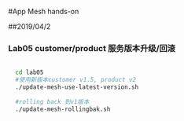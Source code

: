 #App Mesh hands-on

##2019/04/2
 
### Lab05 customer/product 服务版本升级/回滚


   ```bash
     
     cd lab05
     #使用新版本customer v1.5, product v2
     ./update-mesh-use-latest-version.sh
    
     #rolling back 到v1版本
     ./update-mesh-rollingbak.sh     
     
   ```  


